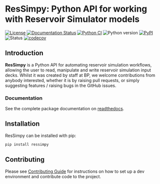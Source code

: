 # ResSimpy: Python API for working with Reservoir Simulator models

[![License](https://img.shields.io/pypi/l/ressimpy)](https://github.com/bp/ResSimpy/blob/master/LICENSE.MD)
[![Documentation Status](https://readthedocs.org/projects/ResSimpy/badge/?version=latest)](https://ResSimpy.readthedocs.io/en/latest/?badge=latest)
[![Python CI](https://github.com/bp/ResSimpy/actions/workflows/ci-tests.yml/badge.svg)](https://github.com/bp/ResSimpy/actions/workflows/ci-tests.yml)
![Python version](https://img.shields.io/pypi/pyversions/ResSimpy)
[![PyPI](https://img.shields.io/pypi/v/ResSimpy)](https://badge.fury.io/py/ResSimpy)
![Status](https://img.shields.io/pypi/status/ResSimpy)
[![codecov](https://codecov.io/gh/bp/ResSimpy/branch/master/graph/badge.svg)](https://codecov.io/gh/bp/ResSimpy)

## Introduction
**ResSimpy** is a Python API for automating reservoir simulation workflows, allowing the user to read, manipulate and 
write reservoir simulation input decks. Whilst it was created by staff at BP, we welcome contributions from anybody 
interested, whether it is by raising pull requests, or simply suggesting features / raising bugs in the GitHub issues.

### Documentation

See the complete package documentation on
[readthedocs](https://ResSimpy.readthedocs.io/).

## Installation

ResSimpy can be installed with pip:

```bash
pip install ressimpy
```

## Contributing

Please see [Contributing Guide](docs/CONTRIBUTING.rst) for instructions on how to set up a dev environment and contribute
code to the project.
